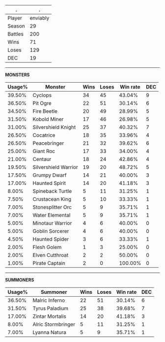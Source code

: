 .|.
|-|-
Player|enviably
Season|29
Battles|200
Wins|71
Loses|129
DEC|19

---
**MONSTERS**

Usage%|Monster|Wins|Loses|Win rate|DEC|
-|-|-|-|-|-|
39.50%|Cyclops|34|45|43.04%|9|
36.50%|Pit Ogre|22|51|30.14%|6|
34.50%|Fire Beetle|20|49|28.99%|5|
31.50%|Kobold Miner|17|46|26.98%|5|
31.00%|Silvershield Knight|25|37|40.32%|7|
26.50%|Cocatrice|18|35|33.96%|4|
26.50%|Peacebringer|21|32|39.62%|6|
25.00%|Giant Roc|17|33|34.00%|4|
21.00%|Centaur|18|24|42.86%|4|
19.50%|Silvershield Warrior|19|20|48.72%|5|
17.50%|Grumpy Dwarf|14|21|40.00%|3|
17.00%|Haunted Spirit|14|20|41.18%|3|
8.00%|Spineback Turtle|5|11|31.25%|1|
7.50%|Crustacean King|5|10|33.33%|1|
7.00%|Stonesplitter Orc|5|9|35.71%|1|
7.00%|Water Elemental|5|9|35.71%|1|
5.00%|Minotaur Warrior|4|6|40.00%|0|
5.00%|Goblin Sorcerer|4|6|40.00%|0|
4.50%|Haunted Spider|3|6|33.33%|1|
2.00%|Flesh Golem|1|3|25.00%|0|
2.00%|Elven Cutthroat|2|2|50.00%|0|
1.00%|Pirate Captain|2|0|100.00%|0|

---
**SUMMONERS**

Usage%|Summoner|Wins|Loses|Win rate|DEC|
-|-|-|-|-|-|
36.50%|Malric Inferno|22|51|30.14%|6|
31.50%|Tyrus Paladium|25|38|39.68%|7|
17.00%|Zintar Mortalis|14|20|41.18%|3|
8.00%|Alric Stormbringer|5|11|31.25%|1|
7.00%|Lyanna Natura|5|9|35.71%|1|
